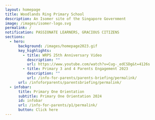 ```yaml
---
layout: homepage
title: Woodlands Ring Primary School
description: An Isomer site of the Singapore Government
image: /images/isomer-logo.svg
permalink: /
notification: PASSIONATE LEARNERS, GRACIOUS CITIZENS
sections:
  - hero:
      background: /images/homepage2023.gif
      key_highlights:
        - title: WRPS 25th Anniversary Video
          description: ""
          url: https://www.youtube.com/watch?v=Cug-_edCSDg&t=4126s
        - title: Primary 3 and 4 Parents Engagement 2023
          description: ""
          url: /info-for-parents/parents-briefing/permalink/
      url: /infoforparents/parentsbriefing/permalink/
  - infobar:
      title: Primary One Orientation
      subtitle: Primary One Orientation 2024
      id: infobar
      url: /info-for-parents/p1/permalink/
      button: Click here
---
```

